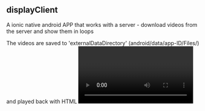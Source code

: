 ## displayClient

A ionic native android APP that works with a server - download videos from the server and show them in loops


The videos are saved to 'externalDataDirectory' (android/data/app-ID/Files/) and played back with HTML <video> tag

